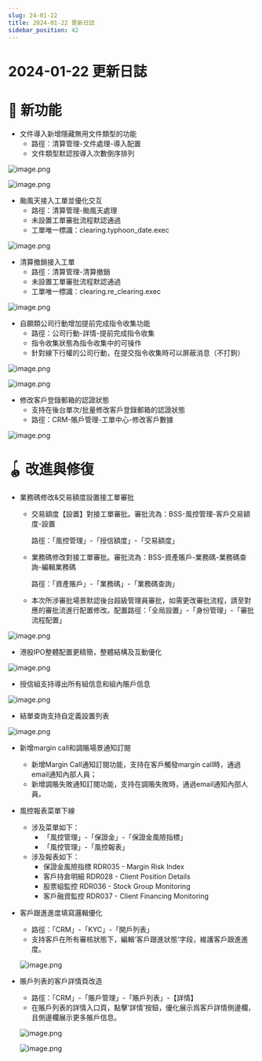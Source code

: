 ```yaml
---
slug: 24-01-22
title: 2024-01-22 更新日誌
sidebar_position: 42
---
```



# 2024-01-22 更新日誌


# 🎉 新功能

- 文件導入新增隱藏無用文件類型的功能
    - 路徑：清算管理-文件處理-導入配置
    - 文件類型默認按導入次數倒序排列

![image.png](/assets/d204f6c5f806847841044dd8c83e7e8d.png)


![image.png](/assets/f223aed537f446a1c820b1280b809d22.png)

- 颱風天接入工單並優化交互
    - 路徑：清算管理-颱風天處理
    - 未設置工單審批流程默認通過
    - 工單唯一標識：clearing.typhoon_date.exec

![image.png](/assets/820b7790eaafd8659507bca8c8a284a2.png)

- 清算撤銷接入工單
    - 路徑：清算管理-清算撤銷
    - 未設置工單審批流程默認通過
    - 工單唯一標識：clearing.re_clearing.exec

![image.png](/assets/cf119b01481bb8799ee0251e5b1e549f.png)

- 自願類公司行動增加提前完成指令收集功能
    - 路徑：公司行動-詳情-提前完成指令收集
    - 指令收集狀態為指令收集中的可操作
    - 針對線下行權的公司行動，在提交指令收集時可以屏蔽消息（不打鉤）

![image.png](/assets/cbc327873ac35a103fc7a9ff4e3b675d.png)


![image.png](/assets/972c19b9c3ee780016d6a7b4f3ee1a2e.png)

- 修改客戶登錄郵箱的認證狀態
    - 支持在後台單次/批量修改客戶登錄郵箱的認證狀態
    - 路徑：CRM-賬戶管理-工單中心-修改客戶數據

![image.png](/assets/aec1e8c8e322e17bf7108986baf2d6dc.png)


# 🪀 改進與修復

- 業務碼修改&交易額度設置接工單審批
    - 交易額度【設置】對接工單審批。審批流為：BSS-風控管理-客戶交易額度-設置

      路徑：「風控管理」-「授信額度」-「交易額度」

    - 業務碼修改對接工單審批。審批流為：BSS-資產賬戶-業務碼-業務碼查詢-編輯業務碼

      路徑：「資產賬戶」-「業務碼」-「業務碼查詢」

    - 本次所涉審批場景默認後台超級管理員審批，如需更改審批流程，請至對應的審批流進行配置修改。配置路徑：「全局設置」-「身份管理」-「審批流程配置」

![image.png](/assets/dbe58324d9a326e67519e974842ca214.png)

- 港股IPO整體配置更精簡，整體結構及互動優化

![image.png](/assets/a331bd0818548c860e9764e60884b80e.png)

- 授信組支持導出所有組信息和組內賬戶信息

![image.png](/assets/16eb64221450dd0eb14c2832764ffa57.png)

- 結單查詢支持自定義設置列表

![image.png](/assets/778b8aafb4333376d07ea36f407425f2.png)

- 新增margin call和調賬場景通知訂閱
    - 新增Margin Call通知訂閱功能，支持在客戶觸發margin call時，通過email通知內部人員；
    - 新增調賬失敗通知訂閱功能，支持在調賬失敗時，通過email通知內部人員。
- 風控報表菜單下線
    - 涉及菜單如下：
        - 「風控管理」-「保證金」-「保證金風險指標」
        - 「風控管理」-「風控報表」
    - 涉及報表如下：
        - 保證金風險指標 RDR035 - Margin Risk Index
        - 客戶持倉明細 RDR028 - Client Position Details
        - 股票組監控 RDR036 - Stock Group Monitoring
        - 客戶融資監控 RDR037 - Client Financing Monitoring
- 客戶跟進進度填寫邏輯優化
    - 路徑：「CRM」-「KYC」-「開戶列表」
    - 支持客戶在所有審核狀態下，編輯‘客戶跟進狀態’字段，維護客戶跟進進度。

    ![image.png](/assets/3197ea305c18009b2fe4045a4c4138e4.png)

- 賬戶列表的客戶詳情頁改造
    - 路徑：「CRM」-「賬戶管理」-「賬戶列表」-【詳情】
    - 在賬戶列表的詳情入口頁，點擊‘詳情’按鈕，優化展示爲客戶詳情側邊欄，且側邊欄展示更多賬戶信息。

    ![image.png](/assets/decccefdd3dc6f2e0066f2babf1ec461.png)


    ![image.png](/assets/c6616afdf771944a76c59e6d1f03fb8f.png)

